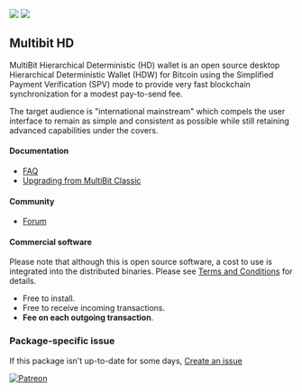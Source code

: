 [![](https://img.shields.io/chocolatey/v/multibit-hd?color=green&label=multibit-hd)](https://chocolatey.org/packages/multibit-hd) [![](https://img.shields.io/chocolatey/dt/multibit-hd)](https://chocolatey.org/packages/multibit-hd)

## Multibit HD
MultiBit Hierarchical Deterministic (HD) wallet is an open source desktop Hierarchical Deterministic Wallet (HDW) for Bitcoin using the Simplified Payment Verification (SPV) mode to provide very fast blockchain synchronization for a modest pay-to-send fee.

The target audience is "international mainstream" which compels the user interface to remain as simple and consistent as possible while still retaining advanced capabilities under the covers.

#### Documentation
* [FAQ](https://multibit.org/faq.html)
* [Upgrading from MultiBit Classic](https://multibit.org/en/help/hd0.1/how-to-upgrade-from-classic.html)

#### Community
* [Forum](https://bitcointalk.org/index.php?board=99.0)

#### Commercial software
Please note that although this is open source software, a cost to use is integrated into the distributed binaries. Please see [Terms and Conditions](https://multibit.org/legal/terms-and-conditions.html) for details.

* Free to install.
* Free to receive incoming transactions.
* __Fee on each outgoing transaction__.

### Package-specific issue
If this package isn't up-to-date for some days, [Create an issue](https://github.com/tunisiano187/Chocolatey-packages/issues/new/choose)

[![Patreon](https://cdn.jsdelivr.net/gh/tunisiano187/Chocolatey-packages@d15c4e19c709e7148588d4523ffc6dd3cd3c7e5e/icons/patreon.png)](https://www.patreon.com/bePatron?u=39585820)